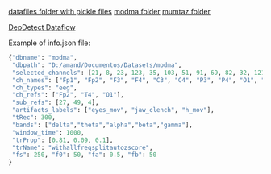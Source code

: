 [datafiles folder with pickle files](https://drive.google.com/drive/folders/1R4TvwhpvsvloHrYbf10Zq8El83rPFEe5?usp=sharing)
[modma folder](https://drive.google.com/drive/folders/1R4TvwhpvsvloHrYbf10Zq8El83rPFEe5?usp=sharing)
[mumtaz folder](https://drive.google.com/drive/folders/1R4TvwhpvsvloHrYbf10Zq8El83rPFEe5?usp=sharing)

[DepDetect Dataflow](https://www.figma.com/file/EcJ9jFfj6ejyPxTtE2kcuH/eegDep?type=whiteboard&t=COwI8jHtaG9aVf41-1)

Example of info.json file:

```python
{"dbname": "modma",
 "dbpath": "D:/amand/Documentos/Datasets/modma",
 "selected_channels": [21, 8, 23, 123, 35, 103, 51, 91, 69, 82, 32, 121, 44, 107, 57, 95],
 "ch_names": ["Fp1", "Fp2", "F3", "F4", "C3", "C4", "P3", "P4", "O1", "O2", "F7", "F8", "T3", "T4", "T5", "T6"],
 "ch_types": "eeg",
 "ch_refs": ["Fp2", "T4", "O1"],
 "sub_refs": [27, 49, 4],
 "artifacts_labels": ["eyes_mov", "jaw_clench", "h_mov"],
 "tRec": 300,
 "bands": ["delta","theta","alpha","beta","gamma"],
 "window_time": 1000,
 "trProp": [0.81, 0.09, 0.1],
 "trName": "withallfreqsplitautozscore",
 "fs": 250, "f0": 50, "fa": 0.5, "fb": 50
}
